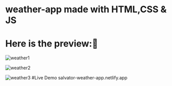 # weather-app made with HTML,CSS & JS
# Here is the preview:📩
![weather1](https://github.com/salvator-del/weather-app/assets/65698466/432cb4f5-c4da-4791-9ec7-e851ef3ef780)

![weather2](https://github.com/salvator-del/weather-app/assets/65698466/1ca946a5-4147-456e-b948-88b0c73c73c4)

![weather3](https://github.com/salvator-del/weather-app/assets/65698466/e255840b-42cb-43e9-abde-6fb4a83b4b8f)
#Live Demo
salvator-weather-app.netlify.app
